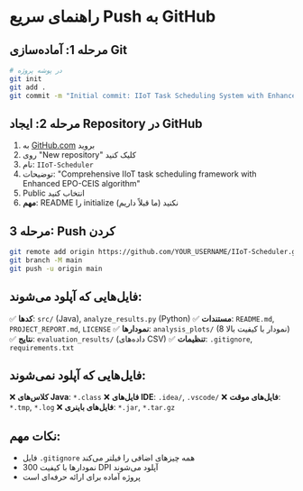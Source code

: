 # راهنمای سریع Push به GitHub

## مرحله 1: آماده‌سازی Git
```bash
# در پوشه پروژه
git init
git add .
git commit -m "Initial commit: IIoT Task Scheduling System with Enhanced EPO-CEIS"
```

## مرحله 2: ایجاد Repository در GitHub
1. به [GitHub.com](https://github.com) بروید
2. روی "New repository" کلیک کنید
3. نام: `IIoT-Scheduler`
4. توضیحات: "Comprehensive IIoT task scheduling framework with Enhanced EPO-CEIS algorithm"
5. Public انتخاب کنید
6. **مهم**: README را initialize نکنید (ما قبلاً داریم)

## مرحله 3: Push کردن
```bash
git remote add origin https://github.com/YOUR_USERNAME/IIoT-Scheduler.git
git branch -M main
git push -u origin main
```

## فایل‌هایی که آپلود می‌شوند:
✅ **کدها**: `src/` (Java), `analyze_results.py` (Python)
✅ **مستندات**: `README.md`, `PROJECT_REPORT.md`, `LICENSE`
✅ **نمودارها**: `analysis_plots/` (8 نمودار با کیفیت بالا)
✅ **نتایج**: `evaluation_results/` (داده‌های CSV)
✅ **تنظیمات**: `.gitignore`, `requirements.txt`

## فایل‌هایی که آپلود نمی‌شوند:
❌ **کلاس‌های Java**: `*.class`
❌ **فایل‌های IDE**: `.idea/`, `.vscode/`
❌ **فایل‌های موقت**: `*.tmp`, `*.log`
❌ **فایل‌های باینری**: `*.jar`, `*.tar.gz`

## نکات مهم:
- فایل `.gitignore` همه چیزهای اضافی را فیلتر می‌کند
- نمودارها با کیفیت 300 DPI آپلود می‌شوند
- پروژه آماده برای ارائه حرفه‌ای است

